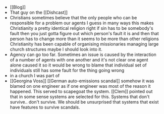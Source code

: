 - [[Blog]]
- That guy on the [[Dishcast]]
- Christians sometimes believe that the only people who can be responsible for a problem our agents I guess in many ways this makes Christianity a pretty identical religion right if sin has to be somebody's fault then you just gotta figure out which person's fault it is and then that person has to change more than it seems to be more than other religions Christianity has been capable of organising missionaries managing large church structures maybe I should look into it.
- Agency can go too far. Sometimes an issue is caused by the interaction of a number of agents with one another and it's not clear one agent alone caused it so it would be wrong to blame that individual set of individuals still has some fault for the thing going wrong
- in a church I was part of
- [[Georgina Voss]] [[German auto-emissions scandal]] somehow it was blamed on one engineer as if one engineer was most of the reason it happened. This served to scapegoat the system. [[Clem]] pointed out that in some sense systems are selected for this. Systems that don't survive.. don't survive. We should be unsurprised that systems that exist have features to survive scandals.